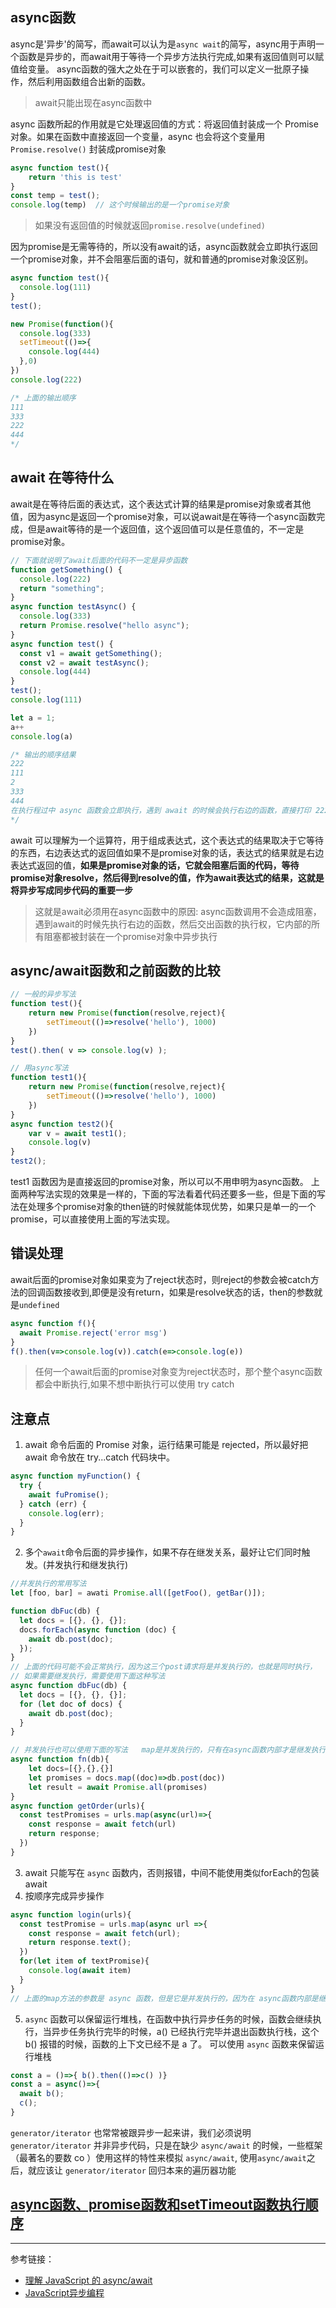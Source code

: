 ## async函数
async是'异步'的简写，而await可以认为是`async wait`的简写，async用于声明一个函数是异步的，而await用于等待一个异步方法执行完成,如果有返回值则可以赋值给变量。 async函数的强大之处在于可以嵌套的，我们可以定义一批原子操作，然后利用函数组合出新的函数。

> await只能出现在async函数中

async 函数所起的作用就是它处理返回值的方式：将返回值封装成一个 Promise 对象。如果在函数中直接返回一个变量，async 也会将这个变量用 `Promise.resolve()` 封装成promise对象
```js
async function test(){
    return 'this is test'
}
const temp = test();
console.log(temp)  // 这个时候输出的是一个promise对象
```
> 如果没有返回值的时候就返回`promise.resolve(undefined)`

因为promise是无需等待的，所以没有await的话，async函数就会立即执行返回一个promise对象，并不会阻塞后面的语句，就和普通的promise对象没区别。
```js
async function test(){
  console.log(111)
}
test();

new Promise(function(){
  console.log(333)
  setTimeout(()=>{
    console.log(444)
  },0)
})
console.log(222)

/* 上面的输出顺序
111
333
222
444
*/
```

## await 在等待什么
await是在等待后面的表达式，这个表达式计算的结果是promise对象或者其他值，因为async是返回一个promise对象，可以说await是在等待一个async函数完成，但是await等待的是一个返回值，这个返回值可以是任意值的，不一定是promise对象。
```js
// 下面就说明了await后面的代码不一定是异步函数
function getSomething() {
  console.log(222)
  return "something";
}
async function testAsync() {
  console.log(333)
  return Promise.resolve("hello async");
}
async function test() {
  const v1 = await getSomething();
  const v2 = await testAsync();
  console.log(444)
}
test();
console.log(111)

let a = 1;
a++
console.log(a)

/* 输出的顺序结果
222
111
2
333
444
在执行程过中 async 函数会立即执行，遇到 await 的时候会执行右边的函数，直接打印 222，然后在 await 处让出函数执行权，执行后续的同步代码 111、2，等同步代码执行完毕 在返回到 await 处执行后续的代码
*/
```

await 可以理解为一个运算符，用于组成表达式，这个表达式的结果取决于它等待的东西，右边表达式的返回值如果不是promise对象的话，表达式的结果就是右边表达式返回的值，**如果是promise对象的话，它就会阻塞后面的代码，等待promise对象resolve，然后得到resolve的值，作为await表达式的结果，这就是将异步写成同步代码的重要一步**

> 这就是await必须用在async函数中的原因: async函数调用不会造成阻塞，遇到await的时候先执行右边的函数，然后交出函数的执行权，它内部的所有阻塞都被封装在一个promise对象中异步执行


## async/await函数和之前函数的比较
```js
// 一般的异步写法
function test(){
    return new Promise(function(resolve,reject){
        setTimeout(()=>resolve('hello'), 1000)
    })
}
test().then( v => console.log(v) );

// 用async写法
function test1(){
    return new Promise(function(resolve,reject){
        setTimeout(()=>resolve('hello'), 1000)
    })
}
async function test2(){
    var v = await test1();
    console.log(v)
}
test2();
```
test1 函数因为是直接返回的promise对象，所以可以不用申明为async函数。
上面两种写法实现的效果是一样的，下面的写法看着代码还要多一些，但是下面的写法在处理多个promise对象的then链的时候就能体现优势，如果只是单一的一个promise，可以直接使用上面的写法实现。

## 错误处理
await后面的promise对象如果变为了reject状态时，则reject的参数会被catch方法的回调函数接收到,即便是没有return，如果是resolve状态的话，then的参数就是`undefined`
```js
async function f(){
  await Promise.reject('error msg')
}
f().then(v=>console.log(v)).catch(e=>console.log(e))
```
> 任何一个await后面的promise对象变为reject状态时，那个整个async函数都会中断执行,如果不想中断执行可以使用 try catch


## 注意点

1. await 命令后面的 Promise 对象，运行结果可能是 rejected，所以最好把 await 命令放在 try...catch 代码块中。
```js
async function myFunction() {
  try {
    await fuPromise();
  } catch (err) {
    console.log(err);
  }
}
```
2. 多个`await`命令后面的异步操作，如果不存在继发关系，最好让它们同时触发。(并发执行和继发执行)
```js
//并发执行的常用写法
let [foo, bar] = awati Promise.all([getFoo(), getBar()]);

function dbFuc(db) {
  let docs = [{}, {}, {}];
  docs.forEach(async function (doc) {
    await db.post(doc);
  });
}
// 上面的代码可能不会正常执行，因为这三个post请求将是并发执行的，也就是同时执行，
// 如果需要继发执行，需要使用下面这种写法
async function dbFuc(db) {
  let docs = [{}, {}, {}];
  for (let doc of docs) {
    await db.post(doc);
  }
}

// 并发执行也可以使用下面的写法   map是并发执行的，只有在async函数内部才是继发执行，外部不受影响
async function fn(db){
    let docs=[{},{},{}]
    let promises = docs.map((doc)=>db.post(doc))
    let result = await Promise.all(promises)
}
async function getOrder(urls){
  const testPromises = urls.map(async(url)=>{
    const response = await fetch(url)
    return response;
  })
}
```

3. await 只能写在 `async` 函数内，否则报错，中间不能使用类似forEach的包装await
4. 按顺序完成异步操作

```js
async function login(urls){
  const testPromise = urls.map(async url =>{
    const response = await fetch(url);
    return response.text();
  })
  for(let item of textPromise){
    console.log(await item)
  }
}
// 上面的map方法的参数是 async 函数，但是它是并发执行的，因为在 async函数内部是继发执行，外部不受影响，后面的for...of 循环内部使用了 await 因此实现了按顺序输出
```

5. `async` 函数可以保留运行堆栈，在函数中执行异步任务的时候，函数会继续执行，当异步任务执行完毕的时候，a() 已经执行完毕并退出函数执行栈，这个b() 报错的时候，函数的上下文已经不是 a 了。 可以使用 `async` 函数来保留运行堆栈

```js
const a = ()=>{ b().then(()=>c() )}
const a = async()=>{ 
  await b(); 
  c();
}
```





`generator/iterator` 也常常被跟异步一起来讲，我们必须说明 `generator/iterator`  并非异步代码，只是在缺少 `async/await` 的时候，一些框架（最著名的要数 co ）使用这样的特性来模拟 `async/await`, 使用`async/await`之后，就应该让 `generator/iterator` 回归本来的遍历器功能


## [async函数、promise函数和setTimeout函数执行顺序](../accumulation/eventloop.md)

---
参考链接：
- [理解 JavaScript 的 async/await](https://segmentfault.com/a/1190000007535316)
- [JavaScript异步编程](https://mp.weixin.qq.com/s?__biz=MzUxMzcxMzE5Ng==&mid=2247489913&idx=1&sn=1871be99b1505ebddef0e6739c22c7dd&chksm=f951ac3ace26252ce604775aa5b088e755ec4db60239bd2f4cb75710b2bc1dc5f91069ced91a&mpshare=1&scene=24&srcid=&key=fc93c054c797e24a9825efe44e4162eb807b81e9e23def9ac5f9a48f69230bd5817458d62dc5485f10ea722dfb9a2fddbf7e9e48530a4237eb59bf7afdcf3b90af8b94748be8d5f608fc0dfaa235f0ff&ascene=14&uin=MTU0NjgxNDgyMQ%3D%3D&devicetype=Windows+10&version=62060739&lang=zh_CN&pass_ticket=1lWRrrcw1iDMHByhDO4Uq%2B9V3ZN4YJZRJD5CN3C778ntyYlhyqSgD16d9tzM2DFm)


